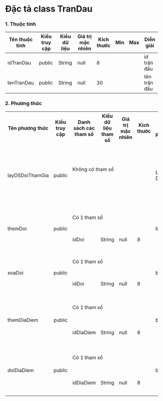# Đặc tả class TranDau

### 1. Thuộc tính
| Tên thuộc tính | Kiểu truy cập | Kiểu dữ liệu | Giá trị mặc nhiên | Kích thước| Min | Max | Diễn giải |
|---|---|---|---|---|---|---|---|
| idTranDau | public | String | null | 8 | | | id trận đấu |
| tenTranDau | public | String | null | 30 | | | tên trận đấu |

### 2. Phương thức


<table>
    <tr>
        <th>Tên phương thức</th>
        <th>Kiểu truy cập</th>
        <th>Danh sách các tham số</th>
        <th>Kiểu dữ liệu tham số</th>
        <th>Giá trị mặc nhiên</th>
        <th>Kích thước</th>
        <th>Kiểu trả về của phương thức</th>
        <th>Diễn giải</th>
    </tr>
    <tr>
      <td rowspan="2">layDSDoiThamGia</td>
      <td rowspan="2">public</td>
      <td colspan="4">Không có tham số</td>
      <td rowspan="2">List < Doi ></td>
      <td rowspan="2">Lấy danh sách đội tham gia vào trận đấu đó</td>
    </tr><tr>
      <td colspan="4"></td>
    </tr>
    <tr>
      <td rowspan="2">themDoi</td>
      <td rowspan="2">public</td>
      <td colspan="4">Có 1 tham số</td>
      <td rowspan="2">bool</td>
      <td rowspan="2">Thêm đội thi đấu vào trận đấu</td>
    </tr>
    <tr>
      <td>idDoi</td>
      <td>String</td>
      <td>null</td>
      <td>8</td>
    </tr>
    <tr>
      <td rowspan="2">xoaDoi</td>
      <td rowspan="2">public</td>
      <td colspan="4">Có 1 tham số</td>
      <td rowspan="2">bool</td>
      <td rowspan="2">Xóa đội thi đấu khỏi trận đấu</td>
    </tr>
    <tr>
      <td>idDoi</td>
      <td>String</td>
      <td>null</td>
      <td>8</td>
    </tr>
    <tr>
      <td rowspan="2">themDiaDiem</td>
      <td rowspan="2">public</td>
      <td colspan="4">Có 1 tham số</td>
      <td rowspan="2">bool</td>
      <td rowspan="2">Thêm địa điểm thi đấu vào trận đấu</td>
    </tr>
    <tr>
      <td>idDiaDiem</td>
      <td>String</td>
      <td>null</td>
      <td>8</td>
    </tr>
    <tr>
      <td rowspan="2">doiDiaDiem</td>
      <td rowspan="2">public</td>
      <td colspan="4">Có 1 tham số</td>
      <td rowspan="2">bool</td>
      <td rowspan="2">Đổi địa điểm thi đấu của trận đấu</td>
    </tr>
    <tr>
      <td>idDiaDiem</td>
      <td>String</td>
      <td>null</td>
      <td>8</td>
    </tr>

</table>


  